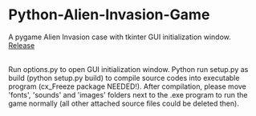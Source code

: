 # Python-Alien-Invasion-Game
A pygame Alien Invasion case with tkinter GUI initialization window.
<br>[Release][url]

<br>Run options.py to open GUI initialization window. Python run setup.py as build (python setup.py build) to compile source codes into executable program (cx_Freeze package NEEDED!). After compilation, please move 'fonts', 'sounds' and  'images' folders next to the .exe program to run the game normally (all other attached source files could be deleted then).

[url]:https://github.com/Springfield4ever/Python-Alien-Invasion-Game/releases/tag/Executable
